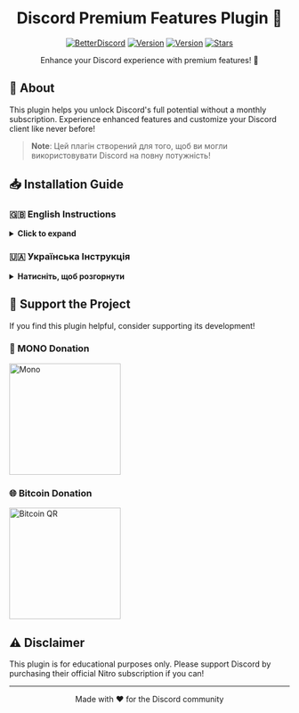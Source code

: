 <div align="center">

# Discord Premium Features Plugin 🌟

[![BetterDiscord](https://img.shields.io/badge/BetterDiscord-3e82e5?style=for-the-badge&logo=discord&logoColor=white)](https://betterdiscord.app/)
[![Version](https://img.shields.io/badge/Version-1.3.2-red?style=for-the-badge)](https://github.com/Arsen3241/DiscordNitroFree/releases)
[![Version](https://img.shields.io/badge/Version-1.4.0_beta1-orange?style=for-the-badge)](https://github.com/Arsen3241/DiscordNitroFree/releases)
[![Stars](https://img.shields.io/badge/Stars-⭐️_If_You_Like_It!-yellow?style=for-the-badge)](https://github.com/Arsen3241/DiscordNitroFree)

Enhance your Discord experience with premium features! 🚀
</div>

## 🌈 About

This plugin helps you unlock Discord's full potential without a monthly subscription. Experience enhanced features and customize your Discord client like never before!

> **Note**: Цей плагін створений для того, щоб ви могли використовувати Discord на повну потужність!

## 📥 Installation Guide

### 🇬🇧 English Instructions
<details>
<summary><b>Click to expand</b></summary>

### Step-by-Step Guide 📝

<div align="left">
  <table>
    <tr>
      <td align="center">1️⃣</td>
      <td><b>Download and Install BetterDiscord</b></td>
      <td>
        <a href="https://betterdiscord.app/">
          <img src="https://img.shields.io/badge/Download_BetterDiscord-3e82e5?style=for-the-badge&logo=discord&logoColor=white" alt="Download BetterDiscord">
        </a>
      </td>
    </tr>
    <tr>
      <td align="center">2️⃣</td>
      <td><b>Download the Plugin</b></td>
      <td>
        <a href="https://github.com/Arsen3241/DiscordNitroFree/releases">
          <img src="https://img.shields.io/badge/Download_Plugin-red?style=for-the-badge" alt="Download Plugin">
        </a>
      </td>
    </tr>
    <tr>
      <td align="center">3️⃣</td>
      <td><b>Open Discord Settings</b></td>
      <td>Navigate to the <code>plugins</code> folder</td>
    </tr>
    <tr>
      <td align="center">4️⃣</td>
      <td><b>Install Plugin</b></td>
      <td>Move downloaded plugin to plugins folder</td>
    </tr>
    <tr>
      <td align="center">5️⃣</td>
      <td><b>Activate</b></td>
      <td>Enable the plugin in BetterDiscord settings</td>
    </tr>
  </table>
</div>

</details>

### 🇺🇦 Українська Інструкція
<details>
<summary><b>Натисніть, щоб розгорнути</b></summary>

### Покрокова Інструкція 📝

<div align="left">
  <table>
    <tr>
      <td align="center">1️⃣</td>
      <td><b>Завантажте BetterDiscord</b></td>
      <td>
        <a href="https://betterdiscord.app/">
          <img src="https://img.shields.io/badge/Завантажити_BetterDiscord-3e82e5?style=for-the-badge&logo=discord&logoColor=white" alt="Завантажити BetterDiscord">
        </a>
      </td>
    </tr>
    <tr>
      <td align="center">2️⃣</td>
      <td><b>Завантажте Плагін</b></td>
      <td>
        <a href="https://github.com/Arsen3241/DiscordNitroFree/releases">
          <img src="https://img.shields.io/badge/Завантажити_Плагін-red?style=for-the-badge" alt="Завантажити Плагін">
        </a>
      </td>
    </tr>
    <tr>
      <td align="center">3️⃣</td>
      <td><b>Відкрийте налаштування Discord</b></td>
      <td>Перейдіть до папки <code>plugins</code></td>
    </tr>
    <tr>
      <td align="center">4️⃣</td>
      <td><b>Встановіть Плагін</b></td>
      <td>Перемістіть завантажений плагін до папки plugins</td>
    </tr>
    <tr>
      <td align="center">5️⃣</td>
      <td><b>Активуйте</b></td>
      <td>Активуйте плагін у налаштуваннях BetterDiscord</td>
    </tr>
  </table>
</div>

</details>

## 💝 Support the Project

If you find this plugin helpful, consider supporting its development!

### 🏦 MONO Donation
<a href="https://send.monobank.ua/jar/5mHf9fj1DE">
  <img src="https://githubphoto.s3.ap-northeast-1.amazonaws.com/download.jpeg" alt="Mono" width="200">
</a>

### 🌐 Bitcoin Donation
<img src="https://discordnitro.s3.ap-northeast-1.amazonaws.com/-2147483648_-213465.jpg" alt="Bitcoin QR" width="200">

## ⚠️ Disclaimer

This plugin is for educational purposes only. Please support Discord by purchasing their official Nitro subscription if you can!

---
<div align="center">
Made with ❤️ for the Discord community
</div>